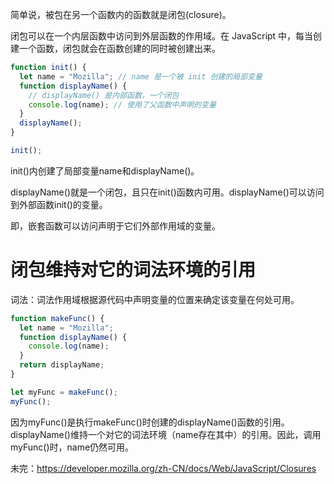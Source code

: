简单说，被包在另一个函数内的函数就是闭包(closure)。

闭包可以在一个内层函数中访问到外层函数的作用域。在 JavaScript 中，每当创建一个函数，闭包就会在函数创建的同时被创建出来。

```js
function init() {
  let name = "Mozilla"; // name 是一个被 init 创建的局部变量
  function displayName() {
    // displayName() 是内部函数，一个闭包
    console.log(name); // 使用了父函数中声明的变量
  }
  displayName();
}

init();
```

init()内创建了局部变量name和displayName()。

displayName()就是一个闭包，且只在init()函数内可用。displayName()可以访问到外部函数init()的变量。

即，嵌套函数可以访问声明于它们外部作用域的变量。

# 闭包维持对它的词法环境的引用

词法：词法作用域根据源代码中声明变量的位置来确定该变量在何处可用。

```js
function makeFunc() {
  let name = "Mozilla";
  function displayName() {
    console.log(name);
  }
  return displayName;
}

let myFunc = makeFunc();
myFunc();
```

因为myFunc()是执行makeFunc()时创建的displayName()函数的引用。displayName()维持一个对它的词法环境（name存在其中）的引用。因此，调用myFunc()时，name仍然可用。

未完：https://developer.mozilla.org/zh-CN/docs/Web/JavaScript/Closures
